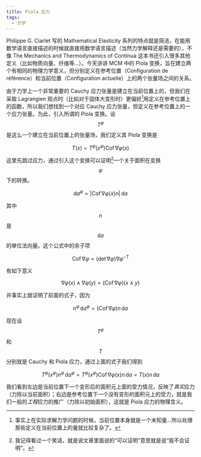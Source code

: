 ```yaml
---
title: Piola 应力
tags:
  - 力学
---
```


Philippe G. Ciarlet 写的 Mathematical Elasticity 系列的特点就是简洁，在能用数学语言直接描述的时候就直接用数学语言描述（当然力学解释还是需要的），不像 The Mechanics and Thermodynamics of Continua 这本书还引入很多其他定义（比如物质向量、纤维等...）。今天讲讲 MCM 中的 Piola 变换，旨在建立两个有相同的物理力学意义，但分别定义在参考位置（Configuration de référence）和当前位置（Configuration actuelle）上的两个张量场之间的关系。

由于力学上一个非常重要的 Cauchy 应力张量是建立在当前位置上的，但我们在采取 Lagrangien 观点时（比如对于固体大变形时）更偏好[^1]用定义在参考位置上的函数，所以我们想找到一个对应 Cauchy 应力张量，但定义在参考位置上的一个应力张量。为此，引入所谓的 Piola 变换。设 $$T^\varphi$$ 是这么一个建立在当前位置上的张量场，我们定义其 Piola 变换是

$$
T(x)=T^\varphi(x^\varphi)\operatorname{Cof}\nabla\varphi(x)
$$

这里先跳过应力，通过引入这个变换可以证明[^2]一个关于面积在变换 $$\varphi$$ 下的转换。

$$
\mathrm{d}a^\varphi=\lvert\operatorname{Cof}\nabla\varphi(x)n\rvert\,\mathrm{d}a
$$

其中 $$n$$ 是 $$\mathrm{d}a$$ 的单位法向量。这个公式中的余子项

$$
\operatorname{Cof}\nabla\varphi=(\det\nabla\varphi)\nabla\varphi^{-\mathrm{T}}
$$

有如下意义

$$
\nabla\varphi(x)\wedge\nabla\varphi(y)=(\operatorname{Cof}\nabla\varphi)(x\wedge y)
$$

并事实上就证明了前面的式子，因为

$$
n^\varphi\,\mathrm{d}a^\varphi=(\operatorname{Cof}\nabla\varphi)n\,\mathrm{d}a
$$

现在设 $$T^\varphi$$ 和 $$T$$ 分别就是 Cauchy 和 Piola 应力，通过上面的式子我们得到

$$
T^\varphi(x^\varphi)n^\varphi\,\mathrm{d}a^\varphi=T^\varphi(x^\varphi)\operatorname{Cof}\nabla\varphi(x)n\,\mathrm{d}a=T(x)n\,\mathrm{d}a
$$

我们看到左边是当前位置下一个变形后的面积元上面的受力情况，反映了*真实*应力（力除以当前面积）；右边是参考位置下一个没有变形的面积元上的受力，就是我们一般的*工程*应力的推广（力除以初始面积），这就是 Piola 应力的物理含义。

[^1]: 事实上在实际求解力学问题的时候，当前位置本身就是一个未知量...所以处理那些定义在当前位置上的量就比较复杂了。
[^2]: 我记得看过一个笑话，就是说文章里面说的“可以证明”意思就是说“我不会证明”。
